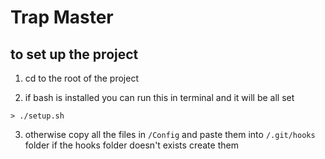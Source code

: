 # Trap Master

## to set up the project

1. cd to the root of the project

2. if bash is installed you can run this in terminal and it will be all set
```
> ./setup.sh
```

3. otherwise copy all the files in ```/Config``` and paste them into ```/.git/hooks``` folder if the hooks folder doesn't exists create them

